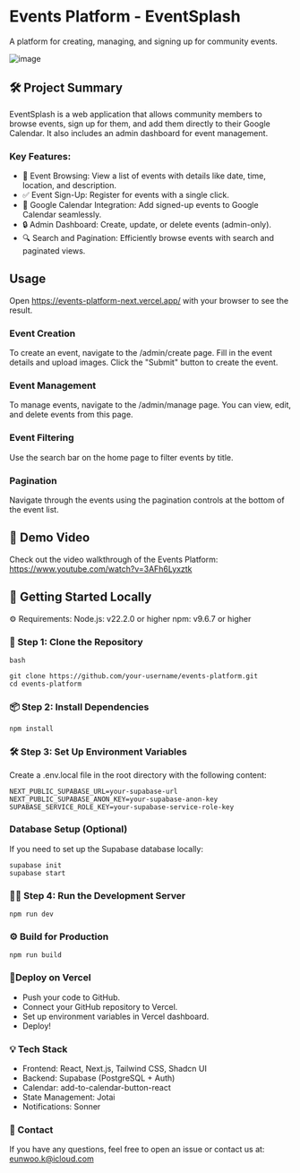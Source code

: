 # Events Platform - EventSplash

A platform for creating, managing, and signing up for community events.

![image](https://github.com/user-attachments/assets/590f20cf-e541-4768-92f4-c70badae27ca)


## 🛠 Project Summary

EventSplash is a web application that allows community members to browse events, sign up for them, and add them directly to their Google Calendar. It also includes an admin dashboard for event management.

### Key Features:

- 📅 Event Browsing: View a list of events with details like date, time, location, and description.
- ✅ Event Sign-Up: Register for events with a single click.
- 📅 Google Calendar Integration: Add signed-up events to Google Calendar seamlessly.
- 🔒 Admin Dashboard: Create, update, or delete events (admin-only).
- 🔍 Search and Pagination: Efficiently browse events with search and paginated views.

## Usage

Open https://events-platform-next.vercel.app/ with your browser to see the result.

### Event Creation

To create an event, navigate to the /admin/create page. Fill in the event details and upload images. Click the "Submit" button to create the event.

### Event Management

To manage events, navigate to the /admin/manage page. You can view, edit, and delete events from this page.

### Event Filtering

Use the search bar on the home page to filter events by title.

### Pagination

Navigate through the events using the pagination controls at the bottom of the event list.

## 🎥 Demo Video

Check out the video walkthrough of the Events Platform: https://www.youtube.com/watch?v=3AFh6Lyxztk

## 🚀 Getting Started Locally

⚙️ Requirements:
Node.js: v22.2.0 or higher
npm: v9.6.7 or higher

### 🔄 Step 1: Clone the Repository

```
bash

git clone https://github.com/your-username/events-platform.git
cd events-platform
```

### 📦 Step 2: Install Dependencies

```
npm install
```

### 🛠 Step 3: Set Up Environment Variables

Create a .env.local file in the root directory with the following content:

```
NEXT_PUBLIC_SUPABASE_URL=your-supabase-url
NEXT_PUBLIC_SUPABASE_ANON_KEY=your-supabase-anon-key
SUPABASE_SERVICE_ROLE_KEY=your-supabase-service-role-key
```

### Database Setup (Optional)

If you need to set up the Supabase database locally:

```
supabase init
supabase start
```

### 🏃‍♂️ Step 4: Run the Development Server

```
npm run dev
```

### ⚙️ Build for Production

```
npm run build
```

### 🚀Deploy on Vercel

- Push your code to GitHub.
- Connect your GitHub repository to Vercel.
- Set up environment variables in Vercel dashboard.
- Deploy!

### 💡 Tech Stack

- Frontend: React, Next.js, Tailwind CSS, Shadcn UI
- Backend: Supabase (PostgreSQL + Auth)
- Calendar: add-to-calendar-button-react
- State Management: Jotai
- Notifications: Sonner

### 📧 Contact

If you have any questions, feel free to open an issue or contact us at: eunwoo.k@icloud.com
